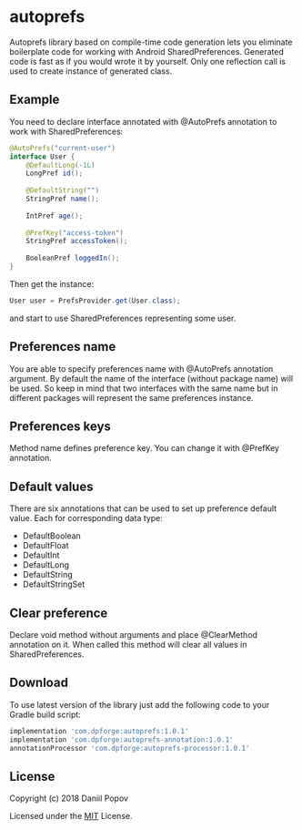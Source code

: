 # autoprefs
Autoprefs library based on compile-time code generation lets you eliminate boilerplate code for working with Android SharedPreferences. Generated code is fast as if you would wrote it by yourself. Only one reflection call is used to create instance of generated class.

Example
-------
You need to declare interface annotated with @AutoPrefs annotation to work with SharedPreferences:
```java
@AutoPrefs("current-user")
interface User {
    @DefaultLong(-1L)
    LongPref id();
    
    @DefaultString("")
    StringPref name();
    
    IntPref age();
    
    @PrefKey("access-token")
    StringPref accessToken();
    
    BooleanPref loggedIn();
}
```
Then get the instance:
```java
User user = PrefsProvider.get(User.class);
```
and start to use SharedPreferences representing some user.

Preferences name
-----------------------
You are able to specify preferences name with @AutoPrefs annotation argument. By default the name of the interface (without package name) will be used. So keep in mind that two interfaces with the same name but in different packages will represent the same preferences instance.

Preferences keys
----------------
Method name defines preference key. You can change it with @PrefKey annotation.

Default values
--------------
There are six annotations that can be used to set up preference default value. Each for corresponding data type:
* DefaultBoolean
* DefaultFloat
* DefaultInt
* DefaultLong
* DefaultString
* DefaultStringSet

Clear preference
----------------
Declare void method without arguments and place @ClearMethod annotation on it. When called this method will clear all values in SharedPreferences.

Download
--------
To use latest version of the library just add the following code to your Gradle build script:
```groovy
implementation 'com.dpforge:autoprefs:1.0.1'
implementation 'com.dpforge:autoprefs-annotation:1.0.1'
annotationProcessor 'com.dpforge:autoprefs-processor:1.0.1'
```

License
-------
Copyright (c) 2018 Daniil Popov

Licensed under the [MIT](LICENSE) License.
